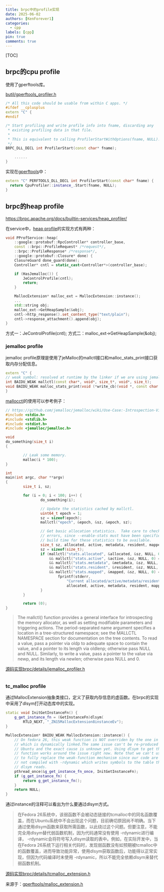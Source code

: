 ```yaml
---
title: brpc中的profile实现
date: 2025-06-02
authors: [KenForever1]
categories: 
  - cpp
labels: [cpp]
pin: true
comments: true
---
```


[TOC]

## brpc的cpu profile

使用了gperftools库。

<!-- more -->

[butil/gperftools_profiler.h](https://sourcegraph.com/github.com/apache/brpc@66e9635e915d120d1b73b4bb4523a4f5c9cdc084/-/blob/src/butil/gperftools_profiler.h?L60:19-60:32)

```c++
/* All this code should be usable from within C apps. */
#ifdef __cplusplus
extern "C" {
#endif

/* Start profiling and write profile info into fname, discarding any
 * existing profiling data in that file.
 *
 * This is equivalent to calling ProfilerStartWithOptions(fname, NULL).
 */
BRPC_DLL_DECL int ProfilerStart(const char* fname);

    ......
}

```
实现在[gperftools](https://github.com/gperftools/gperftools/blob/master/src/profiler.cc)中：

```c++
extern "C" PERFTOOLS_DLL_DECL int ProfilerStart(const char* fname) {
  return CpuProfiler::instance_.Start(fname, NULL);
}

```

## brpc的heap profile

https://brpc.apache.org/docs/builtin-services/heap_profiler/

在service中，[heap profile](https://sourcegraph.com/github.com/apache/brpc@66e9635e915d120d1b73b4bb4523a4f5c9cdc084/-/blob/src/brpc/builtin/pprof_service.cpp?L219:9-219:25)的实现方式有两种：
```c++
void PProfService::heap(
    ::google::protobuf::RpcController* controller_base,
    const ::brpc::ProfileRequest* /*request*/,
    ::brpc::ProfileResponse* /*response*/,
    ::google::protobuf::Closure* done) {
    ClosureGuard done_guard(done);
    Controller* cntl = static_cast<Controller*>(controller_base);

    if (HasJemalloc()) {
        JeControlProfile(cntl);
        return;
    }

    MallocExtension* malloc_ext = MallocExtension::instance();
    ...
    std::string obj;
    malloc_ext->GetHeapSample(&obj);
    cntl->http_response().set_content_type("text/plain");
    cntl->response_attachment().append(obj);    
}

```

方式一：JeControlProfile(cntl);
方式二：malloc_ext->GetHeapSample(&obj);

### jemalloc profile

jemalloc profile原理是使用了jeMalloc的mallctl接口和malloc_stats_print接口获取内存分配信息。

```c++
extern "C" {
// weak symbol: resolved at runtime by the linker if we are using jemalloc, nullptr otherwise
int BAIDU_WEAK mallctl(const char*, void*, size_t*, void*, size_t);
void BAIDU_WEAK malloc_stats_print(void (*write_cb)(void *, const char *), void *cbopaque, const char *opts);
}
```

[mallocctl](http://jemalloc.net/jemalloc.3.html)的使用可以参考例子：
```c++
// https://github.com/jemalloc/jemalloc/wiki/Use-Case:-Introspection-Via-mallctl*()
#include <stdio.h>
#include <stdlib.h>
#include <stdint.h>
#include <jemalloc/jemalloc.h>

void
do_something(size_t i)
{

        // Leak some memory.
        malloc(i * 100);
}

int
main(int argc, char **argv)
{
        size_t i, sz;

        for (i = 0; i < 100; i++) {
                do_something(i);

                // Update the statistics cached by mallctl.
                uint64_t epoch = 1;
                sz = sizeof(epoch);
                mallctl("epoch", &epoch, &sz, &epoch, sz);

                // Get basic allocation statistics.  Take care to check for
                // errors, since --enable-stats must have been specified at
                // build time for these statistics to be available.
                size_t sz, allocated, active, metadata, resident, mapped;
                sz = sizeof(size_t);
                if (mallctl("stats.allocated", &allocated, &sz, NULL, 0) == 0
                    && mallctl("stats.active", &active, &sz, NULL, 0) == 0
                    && mallctl("stats.metadata", &metadata, &sz, NULL, 0) == 0
                    && mallctl("stats.resident", &resident, &sz, NULL, 0) == 0
                    && mallctl("stats.mapped", &mapped, &sz, NULL, 0) == 0) {
                        fprintf(stderr,
                            "Current allocated/active/metadata/resident/mapped: %zu/%zu/%zu/%zu/%zu\n",
                            allocated, active, metadata, resident, mapped);
                }
        }

        return (0);
}
```
> The mallctl() function provides a general interface for introspecting the memory allocator, as well as setting modifiable parameters and triggering actions. The period-separated name argument specifies a location in a tree-structured namespace; see the MALLCTL NAMESPACE section for documentation on the tree contents. To read a value, pass a pointer via oldp to adequate space to contain the value, and a pointer to its length via oldlenp; otherwise pass NULL and NULL. Similarly, to write a value, pass a pointer to the value via newp, and its length via newlen; otherwise pass NULL and 0.

[源码实现brpc/details/jemalloc_profiler.h](https://sourcegraph.com/github.com/apache/brpc@66e9635e915d120d1b73b4bb4523a4f5c9cdc084/-/blob/src/brpc/details/jemalloc_profiler.h)
```c++

```
### tc_malloc profile

通过MallocExtension抽象类接口，定义了获取内存信息的虚函数。在brpc的实现中采用了dlsym打开动态库中的实现。

```c++
static void InitGetInstanceFn() {
    g_get_instance_fn = (GetInstanceFn)dlsym(
        RTLD_NEXT, "_ZN15MallocExtension8instanceEv");
}

MallocExtension* BAIDU_WEAK MallocExtension::instance() {
    // On fedora 26, this weak function is NOT overriden by the one in tcmalloc
    // which is dynamically linked.The same issue can't be re-produced in
    // Ubuntu and the exact cause is unknown yet. Using dlsym to get the
    // function works around the issue right now. Note that we can't use dlsym
    // to fully replace the weak-function mechanism since our code are generally
    // not compiled with -rdynamic which writes symbols to the table that
    // dlsym reads.
    pthread_once(&g_get_instance_fn_once, InitGetInstanceFn);
    if (g_get_instance_fn) {
        return g_get_instance_fn();
    }
    return NULL;
}
```

通过instance的注释可以看出为什么要通过dlsym方式。
> 在Fedora 26系统中，该弱函数不会被动态链接的tcmalloc中的同名函数覆盖，而在Ubuntu系统中不会出现这个问题，目前确切原因尚不明确。当下通过使用dlsym函数来获取所需函数，以此绕过这个问题。但要注意，不能完全用dlsym替代弱函数机制，因为代码通常没有使用 -rdynamic进行编译， -rdynamic会将符号写入dlsym读取的表中。例如，在实际开发中，当在Fedora 26系统下运行相关代码时，发现弱函数没有如预期被tcmalloc中的函数覆盖，进而导致功能异常，使用dlsym获取函数后，功能得以正常实现，但因为代码编译时未使用 -rdynamic，所以不能完全依赖dlsym来替代弱函数机制。 

[源码实现brpc/details/tcmalloc_extension.h](https://sourcegraph.com/github.com/apache/brpc@66e9635e915d120d1b73b4bb4523a4f5c9cdc084/-/blob/src/brpc/details/tcmalloc_extension.h)

来源于：[gperftools/malloc_extension.h](https://github.com/couchbase/gperftools/blob/master/src/gperftools/malloc_extension.h)